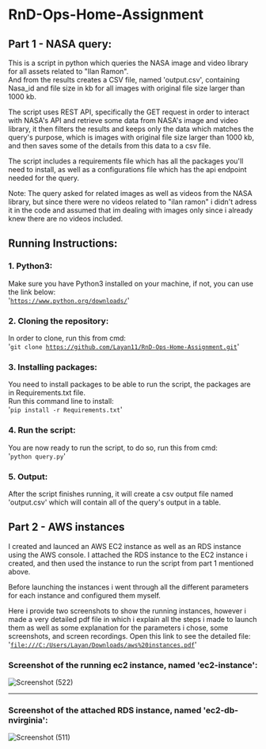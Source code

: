 # RnD-Ops-Home-Assignment
## Part 1 - NASA query:
This is a script in python which queries the NASA image and video library for all assets related to "Ilan Ramon".  
And from the results creates a CSV file, named 'output.csv', containing Nasa_id and file size in kb for all images 
with original file size larger than 1000 kb.  

The script uses REST API, specifically the GET request in order to interact with NASA's API and retrieve some data from NASA's image and video library, it then filters the results and keeps only the data which matches the query's purpose, which is images with original file size larger than 1000 kb, and then saves some of the details from this data to a csv file.  

The script includes a requirements file which has all the packages you'll need to install, as well as a configurations file which has the api endpoint needed for the query.  

Note: The query asked for related images as well as videos from the NASA library, but since there were no videos related to "ilan ramon" i didn't adress it in the code and assumed that im dealing with images only since i already knew there are no videos included.

## Running Instructions:
### 1. Python3:
Make sure you have Python3 installed on your machine, if not, you can use the link below:  
'<code>https://www.python.org/downloads/</code>'

### 2. Cloning the repository:  
In order to clone, run this from cmd:  
'<code>git clone https://github.com/Layan11/RnD-Ops-Home-Assignment.git</code>'   

### 3. Installing packages:
You need to install packages to be able to run the script, the packages are in Requirements.txt file.  
Run this command line to install:  
'<code>pip install -r Requirements.txt</code>'   

### 4. Run the script:
You are now ready to run the script, to do so, run this from cmd:  
'<code>python query.py</code>'   

### 5. Output:
After the script finishes running, it will create a csv output file named 'output.csv' which will contain all of the query's output in a table.  

## Part 2 - AWS instances
I created and launced an AWS EC2 instance as well as an RDS instance using the AWS console. I attached the RDS instance to the EC2 instance i created, and then used the instance to run the script from part 1 mentioned above.  

Before launching the instances i went through all the different parameters for each instance and configured them myself.  

Here i provide two screenshots to show the running instances, however i made a very detailed pdf file in which i explain all the steps i made to launch them as well as some explanation for the parameters i chose, some screenshots, and screen recordings.  Open this link to see the detailed file:  
'<code>[file:///C:/Users/Layan/Downloads/aws%20instances.pdf](https://drive.google.com/file/d/1YTrkPwG1nPuuDRbU-D0cDjdEjNGKa4xi/view?usp=sharing)</code>'

### <b>Screenshot of the running ec2 instance, named 'ec2-instance':</b>
![Screenshot (522)](https://github.com/Layan11/RnD-Ops-Home-Assignment/assets/82317996/387be04d-bd39-4297-84f1-ccc938909101)

---

### <b>Screenshot of the attached RDS instance, named 'ec2-db-nvirginia':</b>
![Screenshot (511)](https://github.com/Layan11/RnD-Ops-Home-Assignment/assets/82317996/a244b76b-af43-4fb6-90cd-33c8161ec4ac)

